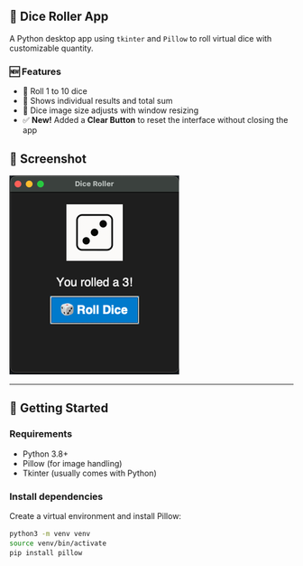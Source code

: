 ## 🎲 Dice Roller App

A Python desktop app using `tkinter` and `Pillow` to roll virtual dice with customizable quantity.

### 🆕 Features

- 🎲 Roll 1 to 10 dice
- 🔢 Shows individual results and total sum
- 📐 Dice image size adjusts with window resizing
- ✅ **New!** Added a **Clear Button** to reset the interface without closing the app

## 📸 Screenshot

![Dice Roller Screenshot](dicerollerscreenshot.png)

---

## 🚀 Getting Started

### Requirements

- Python 3.8+
- Pillow (for image handling)
- Tkinter (usually comes with Python)

### Install dependencies

Create a virtual environment and install Pillow:

```bash
python3 -m venv venv
source venv/bin/activate
pip install pillow


